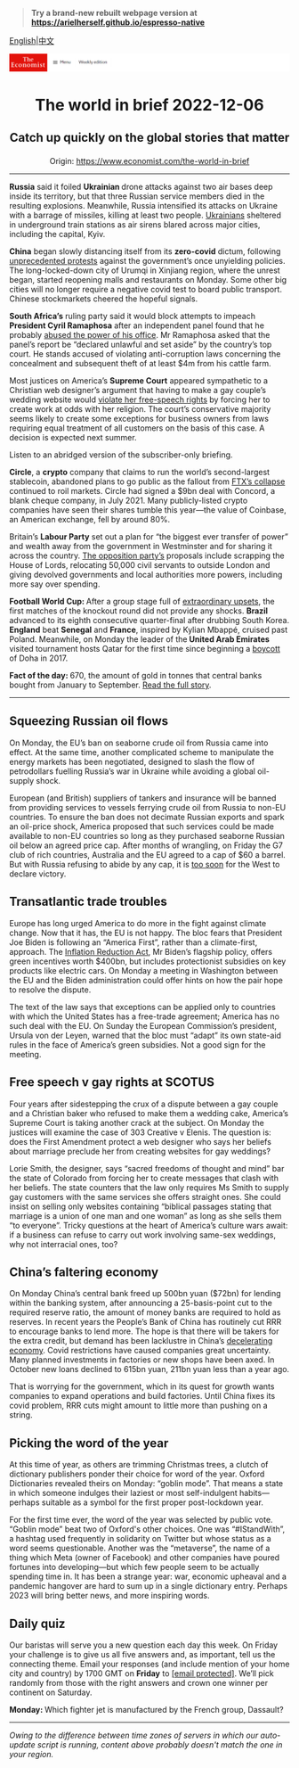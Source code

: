 > **Try a brand-new rebuilt webpage version at https://arielherself.github.io/espresso-native**

[English](https://github.com/arielherself/espresso/blob/main/README.md)|[中文](https://github-com.translate.goog/arielherself/espresso/blob/main/README.md?_x_tr_sl=en&_x_tr_tl=zh-CN&_x_tr_hl=zh-CN&_x_tr_pto=wapp)



![The Economist](menubar.png)

# <p align="center">The world in brief 2022-12-06</p>

## <p align="center">Catch up quickly on the global stories that matter</p>

<p align="center">Origin: <a href="https://www.economist.com/the-world-in-brief">https://www.economist.com/the-world-in-brief</a><hr>

<strong>Russia</strong> said it foiled <strong>Ukrainian </strong>drone attacks against two air bases deep inside its territory, but that three Russian service members died in the resulting explosions. Meanwhile, Russia intensified its attacks on Ukraine with a barrage of missiles, killing at least two people. [Ukrainians](https://www.economist.com/europe/2022/11/23/in-ukraine-living-as-normal-is-an-act-of-defiance) sheltered in underground train stations as air sirens blared across major cities, including the capital, Kyiv.

<strong>China</strong> began slowly distancing itself from its <strong>zero-covid</strong> dictum, following [unprecedented protests](https://www.economist.com/china/2022/12/01/lessons-from-a-chinese-protest) against the government’s once unyielding policies. The long-locked-down city of Urumqi in Xinjiang region, where the unrest began, started reopening malls and restaurants on Monday. Some other big cities will no longer require a negative covid test to board public transport. Chinese stockmarkets cheered the hopeful signals.

<strong>South Africa’s</strong> ruling party said it would block attempts to impeach <strong>President Cyril Ramaphosa</strong> after an independent panel found that he probably [abused the power of his office](https://www.economist.com/middle-east-and-africa/2022/12/01/a-sofa-stuffed-with-cash-imperils-south-africas-president). Mr Ramaphosa asked that the panel’s report be “declared unlawful and set aside” by the country’s top court. He stands accused of violating anti-corruption laws concerning the concealment and subsequent theft of at least $4m from his cattle farm.

Most justices on America’s <strong>Supreme Court</strong> appeared sympathetic to a Christian web designer’s argument that having to make a gay couple’s wedding website would [violate her free-speech rights](https://www.economist.com/united-states/2022/12/05/a-new-supreme-court-case-may-dampen-protections-for-lgbt-people) by forcing her to create work at odds with her religion. The court’s conservative majority seems likely to create some exceptions for business owners from laws requiring equal treatment of all customers on the basis of this case. A decision is expected next summer.

Listen to an abridged version of the subscriber-only briefing.

<strong>Circle</strong>, a <strong>crypto</strong> company that claims to run the world’s second-largest stablecoin, abandoned plans to go public as the fallout from [FTX’s collapse](https://www.economist.com/briefing/2022/11/17/the-failure-of-ftx-and-sam-bankman-fried-will-leave-deep-scars) continued to roil markets. Circle had signed a $9bn deal with Concord, a blank cheque company, in July 2021. Many publicly-listed crypto companies have seen their shares tumble this year—the value of Coinbase, an American exchange, fell by around 80%.

Britain’s <strong>Labour Party</strong> set out a plan for “the biggest ever transfer of power” and wealth away from the government in Westminster and for sharing it across the country. [The opposition party’s](https://www.economist.com/britain/2022/09/22/after-a-frosty-decade-business-leaders-are-warming-to-the-labour-party) proposals include scrapping the House of Lords, relocating 50,000 civil servants to outside London and giving devolved governments and local authorities more powers, including more say over spending.

<strong>Football World Cup: </strong>After a group stage full of [extraordinary upsets](https://www.economist.com/culture/2022/12/02/why-the-world-cups-first-stage-has-been-surprisingly-even), the first matches of the knockout round did not provide any shocks. <strong>Brazil </strong>advanced to its eighth consecutive quarter-final after drubbing South Korea. <strong>England</strong> beat <strong>Senegal</strong> and <strong>France</strong>, inspired by Kylian Mbappé, cruised past Poland. Meanwhile, on Monday the leader of the<strong> United Arab Emirates </strong>visited tournament hosts Qatar for the first time since beginning a [boycott](https://www.economist.com/middle-east-and-africa/2017/10/19/the-boycott-of-qatar-is-hurting-its-enforcers) of Doha in 2017.

<strong>Fact of the day: </strong>670, the amount of gold in tonnes that central banks bought from January to September. [Read the full story](https://www.economist.com/finance-and-economics/2022/12/01/why-central-banks-are-stockpiling-gold).

----------

## Squeezing Russian oil flows

On Monday, the EU’s ban on seaborne crude oil from Russia came into effect. At the same time, another complicated scheme to manipulate the energy markets has been negotiated, designed to slash the flow of petrodollars fuelling Russia’s war in Ukraine while avoiding a global oil-supply shock. 

European (and British) suppliers of tankers and insurance will be banned from providing services to vessels ferrying crude oil from Russia to non-EU countries. To ensure the ban does not decimate Russian exports and spark an oil-price shock, America proposed that such services could be made available to non-EU countries so long as they purchased seaborne Russian oil below an agreed price cap. After months of wrangling, on Friday the G7 club of rich countries, Australia and the EU agreed to a cap of $60 a barrel. But with Russia refusing to abide by any cap, it is [too soon](https://www.economist.com/finance-and-economics/2022/11/30/how-the-wests-price-cap-on-russian-oil-could-roil-energy-markets) for the West to declare victory.

## Transatlantic trade troubles

Europe has long urged America to do more in the fight against climate change. Now that it has, the EU is not happy. The bloc fears that President Joe Biden is following an “America First”, rather than a climate-first, approach. The [Inflation Reduction Act](https://www.economist.com/united-states/2022/08/09/joe-bidens-signature-legislation-passes-the-senate-at-last), Mr Biden’s flagship policy, offers green incentives worth $400bn, but includes protectionist subsidies on key products like electric cars. On Monday a meeting in Washington between the EU and the Biden administration could offer hints on how the pair hope to resolve the dispute. 

The text of the law says that exceptions can be applied only to countries with which the United States has a free-trade agreement; America has no such deal with the EU. On Sunday the European Commission’s president, Ursula von der Leyen, warned that the bloc must “adapt” its own state-aid rules in the face of America’s green subsidies. Not a good sign for the meeting. 

## Free speech v gay rights at SCOTUS

Four years after sidestepping the crux of a dispute between a gay couple and a Christian baker who refused to make them a wedding cake, America’s Supreme Court is taking another crack at the subject. On Monday the justices will examine the case of 303 Creative v Elenis. The question is: does the First Amendment protect a web designer who says her beliefs about marriage preclude her from creating websites for gay weddings? 

Lorie Smith, the designer, says “sacred freedoms of thought and mind” bar the state of Colorado from forcing her to create messages that clash with her beliefs. The state counters that the law only requires Ms Smith to supply gay customers with the same services she offers straight ones. She could insist on selling only websites containing “biblical passages stating that marriage is a union of one man and one woman” as long as she sells them “to everyone”. Tricky questions at the heart of America’s culture wars await: if a business can refuse to carry out work involving same-sex weddings, why not interracial ones, too?

## China’s faltering economy

On Monday China’s central bank freed up 500bn yuan ($72bn) for lending within the banking system, after announcing a 25-basis-point cut to the required reserve ratio, the amount of money banks are required to hold as reserves. In recent years the People’s Bank of China has routinely cut RRR to encourage banks to lend more. The hope is that there will be takers for the extra credit, but demand has been lacklustre in China’s [decelerating economy](https://www.economist.com/the-economist-explains/2015/03/11/why-chinas-economy-is-slowing). Covid restrictions have caused companies great uncertainty. Many planned investments in factories or new shops have been axed. In October new loans declined to 615bn yuan, 211bn yuan less than a year ago.

That is worrying for the government, which in its quest for growth wants companies to expand operations and build factories. Until China fixes its covid problem, RRR cuts might amount to little more than pushing on a string.

## Picking the word of the year

At this time of year, as others are trimming Christmas trees, a clutch of dictionary publishers ponder their choice for word of the year. Oxford Dictionaries revealed theirs on Monday: “goblin mode”. That means a state in which someone indulges their laziest or most self-indulgent habits—perhaps suitable as a symbol for the first proper post-lockdown year. 

For the first time ever, the word of the year was selected by public vote. “Goblin mode” beat two of Oxford&#x27;s other choices. One was “#IStandWith”, a hashtag used frequently in solidarity on Twitter but whose status as a word seems questionable. Another was the “metaverse”, the name of a thing which Meta (owner of Facebook) and other companies have poured fortunes into developing—but which few people seem to be actually spending time in. It has been a strange year: war, economic upheaval and a pandemic hangover are hard to sum up in a single dictionary entry. Perhaps 2023 will bring better news, and more inspiring words.

## Daily quiz

Our baristas will serve you a new question each day this week. On Friday your challenge is to give us all five answers and, as important, tell us the connecting theme. Email your responses (and include mention of your home city and country) by 1700 GMT on <strong>Friday</strong> to [<span class="__cf_email__" data-cfemail="19486c70635c6a696b7c6a6a76597c7a76777674706a6d377a7674">[email&#160;protected]</span>](https://mail.google.com/mail/?view=cm&amp;fs=1&amp;tf=1&amp;to=QuizEspresso@economist.com). We’ll pick randomly from those with the right answers and crown one winner per continent on Saturday.

<strong>Monday: </strong>Which fighter jet is manufactured by the French group, Dassault?

----------

*Owing to the difference between time zones of servers in which our auto-update script is running, content above probably doesn't match the one in your region.*
